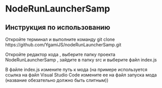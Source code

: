 <h1>NodeRunLauncherSamp</h1>
<h2>Инструкция по использованию</h2>
<div>
<p>
  Откройте терминал и выполните команду git clone https://github.com/YgamiJS/nodeRunLauncherSamp.git 
</p>
<p>
  Откройте редактор кода , выберите папку проекта NodeRunLauncherSamp , зайдите в папку src и выберите файл index.js  
</p>
<p>
  В файле index.js измените путь к мода (на примере используется ссылка на файл Visual Studio Code измените ее на файл запуска мода (<span>название обезательно</span> должно быть слитным))
</p>
</div>
